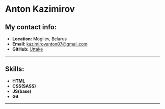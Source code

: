 # Anton Kazimirov

## My contact info:

* **Location:** Mogilev, Belarus
* **Email:** kazimirovanton07@gmail.com
* **GitHub:** [Uttake](https://github.com/Uttake)
******
## Skills:
* **HTML**
* **CSS(SASS)**
* **JS(base)**
* **Git**
******

